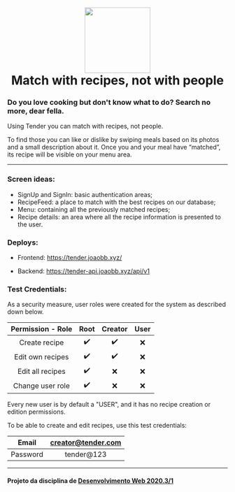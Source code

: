 <h1 align="center">
    <img alt="" src="https://github.com/joaobb/Tender/blob/master/projMisc/logo.png?raw=true" height="150px" />
    <br>Match with recipes, not with people</br>
</h1>

### Do you love cooking but don't know what to do? Search no more, dear fella. 

Using Tender you can match with recipes, not people. 

To find those you can like or dislike by swiping meals based on its photos and a small description about it. 
Once you and your meal have “matched”, its recipe will be visible on your menu area.

---

### Screen ideas:
- SignUp and SignIn: basic authentication areas;
- RecipeFeed: a place to match with the best recipes on our database;
- Menu: containing all the previously matched recipes;
- Recipe details: an area where all the recipe information is presented to the user.


### Deploys: 

- Frontend: https://tender.joaobb.xyz/

- Backend: https://tender-api.joaobb.xyz/api/v1

### Test Credentials: 

As a security measure, user roles were created for the system as described down below.

| Permission - Role |        Root        |       Creator      | User |
|:-----------------:|:------------------:|:------------------:|:----:|
|   Create recipe   | :heavy_check_mark: | :heavy_check_mark: |  :x: |
|  Edit own recipes | :heavy_check_mark: | :heavy_check_mark: |  :x: |
|  Edit all recipes | :heavy_check_mark: |         :x:        |  :x: |
|  Change user role | :heavy_check_mark: |         :x:        |  :x: |

Every new user is by default a "USER", and it has no recipe creation or edition permissions. 

To be able to create and edit recipes, use this test credentials:  

|   Email  | creator@tender.com |
|:--------:|:------------------:|
| Password |     tender@123     |

---

#### Projeto da disciplina de [Desenvolvimento Web 2020.3/1](https://github.com/matheusgr/devweb)
